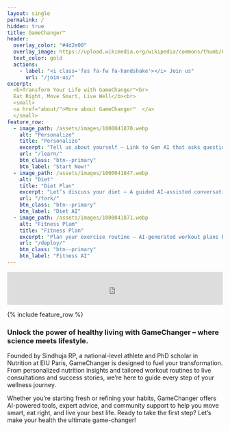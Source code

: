 ```yaml
---
layout: single
permalink: /
hidden: true
title: GameChanger™ 
header:
  overlay_color: "#4d2e00"
  overlay_image: https://upload.wikimedia.org/wikipedia/commons/thumb/6/65/Yoga4Love_Freedom_Gratitude.jpg/1280px-Yoga4Love_Freedom_Gratitude.jpg
  text_color: gold
  actions:
    - label: "<i class='fas fa-fw fa-handshake'></i> Join us"
      url: "/join-us/"
excerpt:
  <b>Transform Your Life with GameChanger™<br>
  Eat Right, Move Smart, Live Well</b><br>
  <small>
  <a href="about/">More about GameChanger™  </a>
  </small>
feature_row:
  - image_path: /assets/images/1000041870.webp
    alt: "Personalize"
    title: "Personalize"
    excerpt: "Tell us about yourself – Link to Gen AI that asks questions about their lifestyle, preferences, and goals.<br><br><br>"
    url: "/learn/"
    btn_class: "btn--primary"
    btn_label: "Start Now!"
  - image_path: /assets/images/1000041847.webp
    alt: "Diet"
    title: "Diet Plan"
    excerpt: "Let’s discuss your diet – A guided AI-assisted conversation for personalized nutrition advice.<br><br><br>"
    url: "/fork/"
    btn_class: "btn--primary"
    btn_label: "Diet AI"
  - image_path: /assets/images/1000041871.webp
    alt: "Fitness Plam"
    title: "Fitness Plan"
    excerpt: "Plan your exercise routine – AI-generated workout plans based on user preferences and fitness level.<br><br><br>"
    url: "/deploy/"
    btn_class: "btn--primary"
    btn_label: "Fitness AI"      
---
```


<iframe allowfullscreen="false" frameborder="0" mozallowfullscreen="false" src="https://docs.google.com/presentation/d/e/2PACX-1vStB2Mz0YlSs5wbQiZyJScPMjGNWc3geeitYwEC4JhNv5L8Y4IHB8jaw4FOc7zG3LQNSI7G1W6hzP8z/embed?start=true&loop=true&delayms=300&rm=minimal" webkitallowfullscreen="false" width="100%" height="77"></iframe>

{% include feature_row %}

### Unlock the power of healthy living with GameChanger – where science meets lifestyle.

Founded by Sindhuja RP, a national-level athlete and PhD scholar in Nutrition at EIU Paris, GameChanger is designed to fuel your transformation. From personalized nutrition insights and tailored workout routines to live consultations and success stories, we’re here to guide every step of your wellness journey.

Whether you’re starting fresh or refining your habits, GameChanger offers AI-powered tools, expert advice, and community support to help you move smart, eat right, and live your best life. Ready to take the first step? Let’s make your health the ultimate game-changer!
